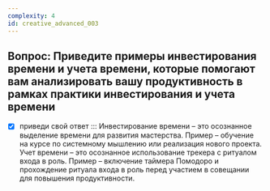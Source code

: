 ```yaml
---
complexity: 4
id: creative_advanced_003
---
```

## Вопрос: Приведите примеры инвестирования времени и учета времени, которые помогают вам анализировать вашу продуктивность в рамках практики инвестирования и учета времени

- [x] приведи свой ответ  ::: Инвестирование времени – это осознанное выделение времени для развития мастерства. Пример – обучение на курсе по системному мышлению или реализация нового проекта. Учет времени – это осознанное использование трекера с ритуалом входа в роль. Пример – включение таймера Помодоро и прохождение ритуала входа в роль перед участием в совещании для повышения продуктивности.
